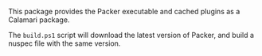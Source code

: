 This package provides the Packer executable and cached plugins as a Calamari package.

The `build.ps1` script will download the latest version of Packer, and build a nuspec file with the same version.